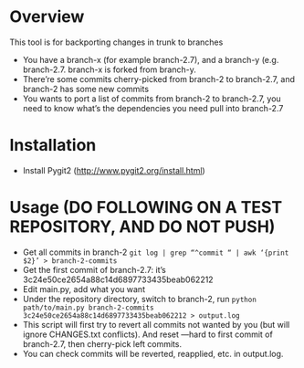 # Overview
This tool is for backporting changes in trunk to branches

- You have a branch-x (for example branch-2.7), and a branch-y (e.g. branch-2.7. branch-x is forked from branch-y.
- There’re some commits cherry-picked from branch-2 to branch-2.7, and branch-2 has some new commits
- You wants to port a list of commits from branch-2 to branch-2.7, you need to know what’s the dependencies you need pull into branch-2.7

# Installation
- Install Pygit2 (http://www.pygit2.org/install.html)

# Usage (DO FOLLOWING ON A TEST REPOSITORY, AND DO NOT PUSH)
- Get all commits in branch-2 `git log | grep “^commit “ | awk ‘{print $2}’ > branch-2-commits`
- Get the first commit of branch-2.7: it’s 3c24e50ce2654a88c14d6897733435beab062212
- Edit main.py, add what you want
- Under the repository directory, switch to branch-2, run `python path/to/main.py branch-2-commits 3c24e50ce2654a88c14d6897733435beab062212 > output.log`
- This script will first try to revert all commits not wanted by you (but will ignore CHANGES.txt conflicts). And reset —hard to first commit of branch-2.7, then cherry-pick left commits.
- You can check commits will be reverted, reapplied, etc. in output.log.
